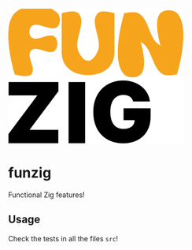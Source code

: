 ![](https://raw.githubusercontent.com/ziglibs/funzig/d44b9307ca21c38fe11f0766bc956e1b17bcd26f/.github/assets/funzig.svg)

# funzig

Functional Zig features!

## Usage

Check the tests in all the files `src`!
